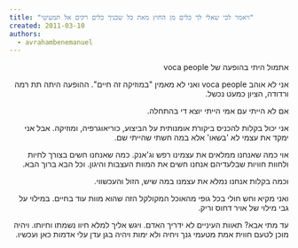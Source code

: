 ```yaml
---
title: "ויאמר לכי שאלי לך כלים מן החוץ מאת כל שכניך כלים רקים אל תמעיטי"
created: 2011-03-10
authors: 
  - avrahambenemanuel
---
```

<div dir="rtl">
אתמול היתי בהופעה של voca people

אני לא אוהב voca people ואני לא מאמין "במוזיקה זה חיים". ההופעה היתה תת רמה ורדודה, הציון כמעט נכשל.

אם לא הייתי עם אמי הייתי יוצא די בהתחלה.

אני יכול בקלות להכניס ביקורת אומנותית על הביצוע, כוריאוגרפיה, ומוזיקה. אבל אני ימקד את עצמי לא 'בשאו' אלא במה חשתי שהייתי שם.

אוי כמה שאנחנו ממלאים את עצמינו רפש וג'אנק. כמה שאנחנו חשים בצורך לחיות ולחוות חוויות שבלעדיהם אנחנו חשים את המוות העצבות והיגון. וכל הבא ברוך הבא.

וכמה בקלות אנחנו נמלא את עצמנו במה שיש, הזול והעכשווי.

ואני מקיא וחש חולי בכל גופי מהאוכל המקולקל הזה שהוא מוות עוד בחיים. במילוי על גבי מילוי של אויר דחוס וריק.

עד מתי אבא? תאוות העיניים לא ידריך האדם. ויגש אליך למלא חיוו נשמתו וחיותו. ויהיה מוכן לטעם חווית אמת מטעמי גנך ויחיה ולא ימות ויהיה בגן עדן עלי אדמות כאן ועכשיו.
</div>
